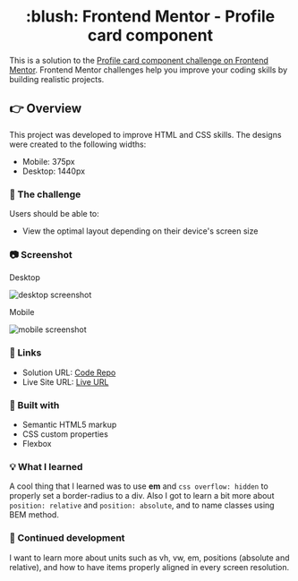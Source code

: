 <h1 align="center">:blush: Frontend Mentor - Profile card component</h1>

This is a solution to the [Profile card component challenge on Frontend Mentor](https://www.frontendmentor.io/challenges/profile-card-component-cfArpWshJ). Frontend Mentor challenges help you improve your coding skills by building realistic projects.

## :point_right: Overview

This project was developed to improve HTML and CSS skills. The designs were created to the following widths:

- Mobile: 375px
- Desktop: 1440px

### :runner: The challenge

Users should be able to:

- View the optimal layout depending on their device's screen size

### :camera: Screenshot

<p>Desktop</p>

![desktop screenshot](https://i.imgur.com/RqofX80.png)

<p>Mobile</p>

![mobile screenshot](https://i.imgur.com/gVRmN6s.png)

### :paperclip: Links

- Solution URL: [Code Repo](https://github.com/leticiafontoura/profile-card-component-frontend-mentor)
- Live Site URL: [Live URL](https://leticiafontoura.github.io/profile-card-component-frontend-mentor/)

### :hammer: Built with

- Semantic HTML5 markup
- CSS custom properties
- Flexbox

### :bulb: What I learned

A cool thing that I learned was to use **em** and ```css overflow: hidden``` to properly set a border-radius to a div. Also I got to learn a bit more about ```position: relative``` and ```position: absolute```, and to name classes using BEM method.

### :bookmark: Continued development

I want to learn more about units such as vh, vw, em, positions (absolute and relative), and how to have items properly aligned in every screen resolution.